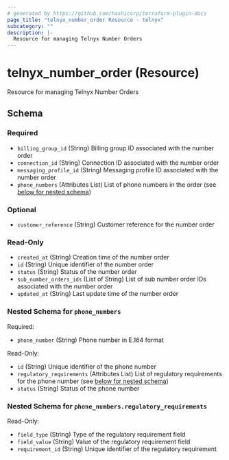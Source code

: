 ```yaml
---
# generated by https://github.com/hashicorp/terraform-plugin-docs
page_title: "telnyx_number_order Resource - telnyx"
subcategory: ""
description: |-
  Resource for managing Telnyx Number Orders
---
```


# telnyx_number_order (Resource)

Resource for managing Telnyx Number Orders



<!-- schema generated by tfplugindocs -->
## Schema

### Required

- `billing_group_id` (String) Billing group ID associated with the number order
- `connection_id` (String) Connection ID associated with the number order
- `messaging_profile_id` (String) Messaging profile ID associated with the number order
- `phone_numbers` (Attributes List) List of phone numbers in the order (see [below for nested schema](#nestedatt--phone_numbers))

### Optional

- `customer_reference` (String) Customer reference for the number order

### Read-Only

- `created_at` (String) Creation time of the number order
- `id` (String) Unique identifier of the number order
- `status` (String) Status of the number order
- `sub_number_orders_ids` (List of String) List of sub number order IDs associated with the number order
- `updated_at` (String) Last update time of the number order

<a id="nestedatt--phone_numbers"></a>
### Nested Schema for `phone_numbers`

Required:

- `phone_number` (String) Phone number in E.164 format

Read-Only:

- `id` (String) Unique identifier of the phone number
- `regulatory_requirements` (Attributes List) List of regulatory requirements for the phone number (see [below for nested schema](#nestedatt--phone_numbers--regulatory_requirements))
- `status` (String) Status of the phone number

<a id="nestedatt--phone_numbers--regulatory_requirements"></a>
### Nested Schema for `phone_numbers.regulatory_requirements`

Read-Only:

- `field_type` (String) Type of the regulatory requirement field
- `field_value` (String) Value of the regulatory requirement field
- `requirement_id` (String) Unique identifier of the regulatory requirement
